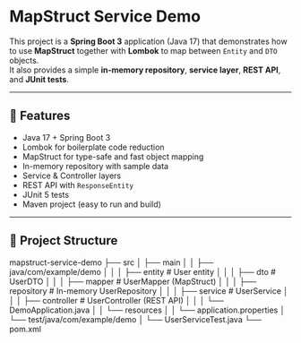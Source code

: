 # MapStruct Service Demo

This project is a **Spring Boot 3** application (Java 17) that demonstrates how to use **MapStruct** together with **Lombok** to map between `Entity` and `DTO` objects.  
It also provides a simple **in-memory repository**, **service layer**, **REST API**, and **JUnit tests**.

---

## 🚀 Features

- Java 17 + Spring Boot 3
- Lombok for boilerplate code reduction
- MapStruct for type-safe and fast object mapping
- In-memory repository with sample data
- Service & Controller layers
- REST API with `ResponseEntity`
- JUnit 5 tests
- Maven project (easy to run and build)

---

## 📂 Project Structure

mapstruct-service-demo
├── src
│ ├── main
│ │ ├── java/com/example/demo
│ │ │ ├── entity # User entity
│ │ │ ├── dto # UserDTO
│ │ │ ├── mapper # UserMapper (MapStruct)
│ │ │ ├── repository # In-memory UserRepository
│ │ │ ├── service # UserService
│ │ │ ├── controller # UserController (REST API)
│ │ │ └── DemoApplication.java
│ │ └── resources
│ │ └── application.properties
│ └── test/java/com/example/demo
│ └── UserServiceTest.java
└── pom.xml

